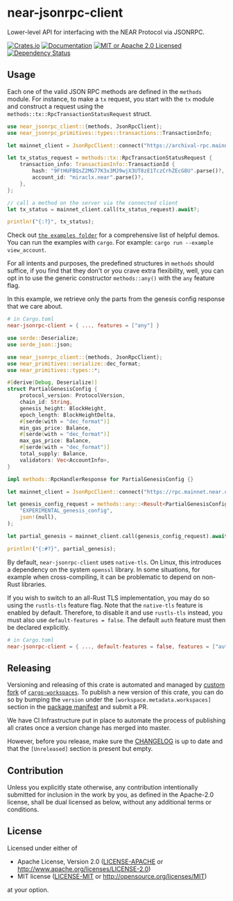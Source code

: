 # near-jsonrpc-client

Lower-level API for interfacing with the NEAR Protocol via JSONRPC.

[![Crates.io](https://img.shields.io/crates/v/near-jsonrpc-client?label=latest)](https://crates.io/crates/near-jsonrpc-client)
[![Documentation](https://docs.rs/near-jsonrpc-client/badge.svg)](https://docs.rs/near-jsonrpc-client)
[![MIT or Apache 2.0 Licensed](https://img.shields.io/crates/l/near-jsonrpc-client.svg)](#license)
[![Dependency Status](https://deps.rs/crate/near-jsonrpc-client/0.5.0/status.svg)](https://deps.rs/crate/near-jsonrpc-client/0.5.0)

## Usage

Each one of the valid JSON RPC methods are defined in the `methods` module.
For instance, to make a `tx` request, you start with the `tx` module
and construct a request using the `methods::tx::RpcTransactionStatusRequest` struct.

```rust
use near_jsonrpc_client::{methods, JsonRpcClient};
use near_jsonrpc_primitives::types::transactions::TransactionInfo;

let mainnet_client = JsonRpcClient::connect("https://archival-rpc.mainnet.near.org");

let tx_status_request = methods::tx::RpcTransactionStatusRequest {
    transaction_info: TransactionInfo::TransactionId {
        hash: "9FtHUFBQsZ2MG77K3x3MJ9wjX3UT8zE1TczCrhZEcG8U".parse()?,
        account_id: "miraclx.near".parse()?,
    },
};

// call a method on the server via the connected client
let tx_status = mainnet_client.call(tx_status_request).await?;

println!("{:?}", tx_status);
```

Check out [`the examples folder`](https://github.com/near/near-jsonrpc-client-rs/tree/master/examples) for a comprehensive list of helpful demos. You can run the examples with `cargo`. For example: `cargo run --example view_account`.

For all intents and purposes, the predefined structures in `methods` should suffice, if you find that they
don't or you crave extra flexibility, well, you can opt in to use the generic constructor `methods::any()` with the `any` feature flag.

In this example, we retrieve only the parts from the genesis config response that we care about.

```toml
# in Cargo.toml
near-jsonrpc-client = { ..., features = ["any"] }
```

```rust
use serde::Deserialize;
use serde_json::json;

use near_jsonrpc_client::{methods, JsonRpcClient};
use near_primitives::serialize::dec_format;
use near_primitives::types::*;

#[derive(Debug, Deserialize)]
struct PartialGenesisConfig {
    protocol_version: ProtocolVersion,
    chain_id: String,
    genesis_height: BlockHeight,
    epoch_length: BlockHeightDelta,
    #[serde(with = "dec_format")]
    min_gas_price: Balance,
    #[serde(with = "dec_format")]
    max_gas_price: Balance,
    #[serde(with = "dec_format")]
    total_supply: Balance,
    validators: Vec<AccountInfo>,
}

impl methods::RpcHandlerResponse for PartialGenesisConfig {}

let mainnet_client = JsonRpcClient::connect("https://rpc.mainnet.near.org");

let genesis_config_request = methods::any::<Result<PartialGenesisConfig, ()>>(
    "EXPERIMENTAL_genesis_config",
    json!(null),
);

let partial_genesis = mainnet_client.call(genesis_config_request).await?;

println!("{:#?}", partial_genesis);
```

By default, `near-jsonrpc-client` uses `native-tls`. On Linux, this introduces a dependency on the system `openssl` library. In some situations, for example when cross-compiling, it can be problematic to depend on non-Rust libraries.

If you wish to switch to an all-Rust TLS implementation, you may do so using the `rustls-tls` feature flag. Note that the `native-tls` feature is enabled by default. Therefore, to disable it and use `rustls-tls` instead, you must also use `default-features = false`. The default `auth` feature must then be declared explicitly.

```toml
# in Cargo.toml
near-jsonrpc-client = { ..., default-features = false, features = ["auth","rustls-tls"] }
```

## Releasing

Versioning and releasing of this crate is automated and managed by [custom fork](https://github.com/miraclx/cargo-workspaces/tree/grouping-versioning-and-exclusion) of [`cargo-workspaces`](https://github.com/pksunkara/cargo-workspaces). To publish a new version of this crate, you can do so by bumping the `version` under the `[workspace.metadata.workspaces]` section in the [package manifest](https://github.com/near/near-jsonrpc-client-rs/blob/master/Cargo.toml) and submit a PR.

We have CI Infrastructure put in place to automate the process of publishing all crates once a version change has merged into master.

However, before you release, make sure the [CHANGELOG](https://github.com/near/near-jsonrpc-client-rs/blob/master/CHANGELOG.md) is up to date and that the `[Unreleased]` section is present but empty.

## Contribution

Unless you explicitly state otherwise, any contribution intentionally submitted
for inclusion in the work by you, as defined in the Apache-2.0 license, shall be
dual licensed as below, without any additional terms or conditions.

## License

Licensed under either of

* Apache License, Version 2.0
   ([LICENSE-APACHE](LICENSE-APACHE) or <http://www.apache.org/licenses/LICENSE-2.0>)
* MIT license
   ([LICENSE-MIT](LICENSE-MIT) or <http://opensource.org/licenses/MIT>)

at your option.
